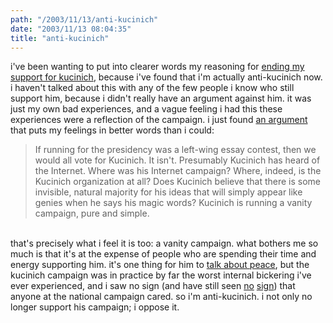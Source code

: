 ```yaml
---
path: "/2003/11/13/anti-kucinich" 
date: "2003/11/13 08:04:35" 
title: "anti-kucinich" 
---
```

i've been wanting to put into clearer words my reasoning for <a href="http://weblog.randomchaos.com/index.php?date=2003-10-01&amp;title=bringing+means+to+an+end">ending my support for kucinich</a>, because i've found that i'm actually anti-kucinich now. i haven't talked about this with any of the few people i know who still support him, because i didn't really have an argument against him. it was just my own bad experiences, and a vague feeling i had this these experiences were a reflection of the campaign. i just found <a href="http://mailman.lbo-talk.org/pipermail/lbo-talk/Week-of-Mon-20031110/027273.html">an argument</a> that puts my feelings in better words than i could:<br><blockquote>If running for the presidency was a left-wing essay contest, then we would all vote for Kucinich.  It isn't.  Presumably Kucinich has heard of the Internet.  Where was his Internet campaign?  Where, indeed, is the Kucinich organization at all?  Does Kucinich believe that there is some invisible, natural majority for his ideas that will simply appear like genies when he says his magic words? Kucinich is running a vanity campaign, pure and simple.</blockquote><br>that's precisely what i feel it is too: a vanity campaign. what bothers me so much is that it's at the expense of people who are spending their time and energy supporting him. it's one thing for him to <a href="http://www.kucinich.us/walkfordennis/walkfordennis.php">talk about peace</a>, but the kucinich campaign was in practice by far the worst internal bickering i've ever experienced, and i saw no sign (and have still seen <a href="http://groups.yahoo.com/group/IL4Kucinich/">no</a> <a href="http://groups.yahoo.com/group/Illinois4Kucinich/">sign</a>) that anyone at the national campaign cared. so i'm anti-kucinich. i not only no longer support his campaign; i oppose it.